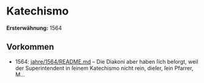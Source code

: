 # Katechismo

**Ersterwähnung:** 1564

## Vorkommen
- 1564: [jahre/1564/README.md](../jahre/1564/README.md) – Die Diakoni aber haben
ſich beſorgt, weil der Superintendent in ſeinem Katechismo
nicht rein, dieſer, ſein Pfarrer, M...
